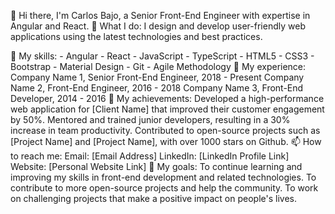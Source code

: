 🚀 Hi there, I'm Carlos Bajo, a Senior Front-End Engineer with expertise in Angular and React.
🔭 What I do:
    I design and develop user-friendly web applications using the latest technologies and best practices.

🌱 My skills:
    - Angular
    - React
    - JavaScript
    - TypeScript
    - HTML5
    - CSS3
    - Bootstrap
    - Material Design
    - Git
    - Agile Methodology
💼 My experience:
    Company Name 1, Senior Front-End Engineer, 2018 - Present
    Company Name 2, Front-End Engineer, 2016 - 2018
    Company Name 3, Front-End Developer, 2014 - 2016
🌟 My achievements:
    Developed a high-performance web application for [Client Name] that improved their customer engagement by 50%.
    Mentored and trained junior developers, resulting in a 30% increase in team productivity.
    Contributed to open-source projects such as [Project Name] and [Project Name], with over 1000 stars on Github.
📫 How to reach me:
    Email: [Email Address]
    LinkedIn: [LinkedIn Profile Link]
    Website: [Personal Website Link]
🎯 My goals:
    To continue learning and improving my skills in front-end development and related technologies.
    To contribute to more open-source projects and help the community.
    To work on challenging projects that make a positive impact on people's lives.
